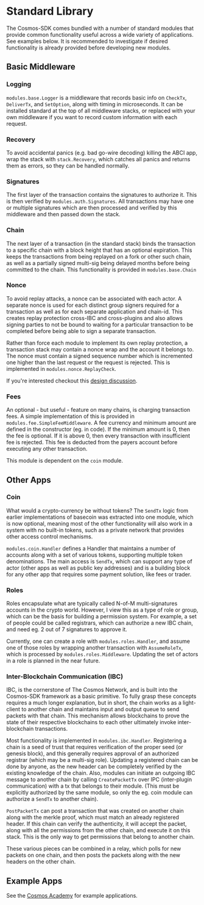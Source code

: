 # Standard Library

The Cosmos-SDK comes bundled with a number of standard modules that
provide common functionality useful across a wide variety of applications.
See examples below. It is recommended to investigate if desired
functionality is already provided before developing new modules.

## Basic Middleware

### Logging

`modules.base.Logger` is a middleware that records basic info on `CheckTx`,
`DeliverTx`, and `SetOption`, along with timing in microseconds. It can be
installed standard at the top of all middleware stacks, or replaced with your
own middleware if you want to record custom information with each request.

### Recovery

To avoid accidental panics (e.g. bad go-wire decoding) killing the ABCI app,
wrap the stack with `stack.Recovery`, which catches all panics and returns
them as errors, so they can be handled normally.

### Signatures

The first layer of the transaction contains the signatures to authorize it.
This is then verified by `modules.auth.Signatures`. All transactions may
have one or multiple signatures which are then processed and verified by this
middleware and then passed down the stack.

### Chain

The next layer of a transaction (in the standard stack) binds the transaction
to a specific chain with a block height that has an optional expiration. This
keeps the transactions from being replayed on a fork or other such chain, as
well as a partially signed multi-sig being delayed months before being
committed to the chain. This functionality is provided in `modules.base.Chain`

### Nonce

To avoid replay attacks, a nonce can be associated with each actor. A separate
nonce is used for each distinct group signers required for a transaction as
well as for each separate application and chain-id. This creates replay
protection cross-IBC and cross-plugins and also allows signing parties to not
be bound to waiting for a particular transaction to be completed before being
able to sign a separate transaction.

Rather than force each module to implement its own replay protection, a
transaction stack may contain a nonce wrap and the account it belongs to. The
nonce must contain a signed sequence number which is incremented one higher
than the last request or the request is rejected. This is implemented in
`modules.nonce.ReplayCheck`.

If you're interested checkout this [design
discussion](https://github.com/cosmos/cosmos-sdk/issues/160).

### Fees

An optional - but useful - feature on many chains, is charging transaction fees.
A simple implementation of this is provided in `modules.fee.SimpleFeeMiddleware`.
A fee currency and minimum amount are defined in the constructor (eg. in code).
If the minimum amount is 0, then the fee is optional. If it is above 0, then
every transaction with insufficient fee is rejected. This fee is deducted from the
payers account before executing any other transaction.

This module is dependent on the `coin` module.

## Other Apps

### Coin

What would a crypto-currency be without tokens? The `SendTx` logic from earlier
implementations of basecoin was extracted into one module, which is now
optional, meaning most of the other functionality will also work in a system
with no built-in tokens, such as a private network that provides other access
control mechanisms.

`modules.coin.Handler` defines a Handler that maintains a number of accounts
along with a set of various tokens, supporting multiple token denominations.
The main access is `SendTx`, which can support any type of actor (other apps as
well as public key addresses) and is a building block for any other app that
requires some payment solution, like fees or trader.

### Roles

Roles encapsulate what are typically called N-of-M multi-signatures accounts
in the crypto world. However, I view this as a type of role or group, which can
be the basis for building a permission system. For example, a set of people
could be called registrars, which can authorize a new IBC chain, and need eg. 2
out of 7 signatures to approve it.

Currently, one can create a role with `modules.roles.Handler`, and assume one
of those roles by wrapping another transaction with `AssumeRoleTx`, which is
processed by `modules.roles.Middleware`. Updating the set of actors in
a role is planned in the near future.

### Inter-Blockchain Communication (IBC)

IBC, is the cornerstone of The Cosmos Network, and is built into the Cosmos-SDK
framework as a basic primitive. To fully grasp these concepts requires
a much longer explanation, but in short, the chain works as a light-client to
another chain and maintains input and output queue to send packets with that
chain. This mechanism allows blockchains to prove the state of their respective
blockchains to each other ultimately invoke inter-blockchain transactions.

Most functionality is implemented in `modules.ibc.Handler`. Registering a chain
is a seed of trust that requires verification of the proper seed (or genesis
block), and this generally requires approval of an authorized registrar (which
may be a multi-sig role). Updating a registered chain can be done by anyone,
as the new header can be completely verified by the existing knowledge of the
chain. Also, modules can initiate an outgoing IBC message to another chain
by calling `CreatePacketTx` over IPC (inter-plugin communication) with a tx
that belongs to their module. (This must be explicitly authorized by the
same module, so only the eg. coin module can authorize a `SendTx` to another
chain).

`PostPacketTx` can post a transaction that was created on another chain along
with the merkle proof, which must match an already registered header. If this
chain can verify the authenticity, it will accept the packet, along with all
the permissions from the other chain, and execute it on this stack. This is the
only way to get permissions that belong to another chain.

These various pieces can be combined in a relay, which polls for new packets
on one chain, and then posts the packets along with the new headers on the
other chain.

## Example Apps

See the [Cosmos Academy](https://github.com/cosmos/cosmos-academy) for example applications.
